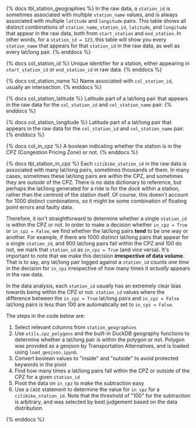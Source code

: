 {% docs tbl_station_geographies %}
In the raw data, a `station_id` is sometimes associated with multiple `station_name` values, and is always associated with multiple `latitude` and `longitude` pairs. This table shows all distinct combinations of `station_name`, `station_id`, `latitude`, and `longitude` that appear in the raw data, both from `start_station` and `end_station`. In other words, for a `station_id = 123`, this table will show you every `station_name` that appears for that `station_id` in the raw data, as well as every lat/long pair. 
{% enddocs %}

{% docs col_station_id %}
Unique identifier for a station, either appearing in `start_station_id` or `end_station_id` in raw data. 
{% enddocs %}

{% docs col_station_name %}
Name associated with `col_station_id`, usually an intersection. 
{% enddocs %}

{% docs col_station_latitude %}
Latitude part of a lat/long pair that appears in the raw data for the `col_station_id` and `col_station_name` pair. 
{% enddocs %}

{% docs col_station_longitude %}
Latitude part of a lat/long pair that appears in the raw data for the `col_station_id` and `col_station_name` pair. 
{% enddocs %}

{% docs col_in_cpz %}
A boolean indicating whether the station is in the CPZ (Congestion Pricing Zone) or not. 
{% enddocs %}

{% docs tbl_station_in_cpz %}
Each `citibike_station_id` in the raw data is associated with many lat/long pairs, sometimes thousands of them. In many cases, sometimes these lat/long pairs are *within* the CPZ, and sometimes they are *outside* of the CPZ. There is no data dictionary to reference, but perhaps the lat/long generated for a ride is for the *dock* within a station, rather than the centroid of the station itself. Of course, this doesn't account for 1000 distinct combinations, so it might be some combination of floating point errors and faulty data. 

Therefore, it isn't straightforward to determine whether a single `station_id` is within the CPZ or not. In order to make a decision whether `in_cpz = True` or `in_cpz = False`, we find whether the lat/long pairs **tend** to be one way or another. For example, if there are 1000 distinct lat/long pairs that appear for a single `station_id`, and 900 lat/long pairs fall within the CPZ and 100 do not, we mark that `station_id` as `in_cpz = True` (and vice versa). It's important to note that we make this decision **irrespective of data volume**. That is to say, any lat/long pair logged against a `station_id` counts *one time* in the decision for `in_cpz` irrespective of how many times it *actually* appears in the raw data. 

In the data analysis, each `station_id` usually has an extremely clear bias towards being within the CPZ or not. `station_id` values where the difference between the `in_cpz = True` lat/long pairs and `in_cpz = False` lat/long pairs is less than 100 are automatically set to `in_cpz = False`. 

The steps in the code below are: 
1. Select relevant columns from `station_geographies`
2. Use `utils.cpz_polygons` and the built-in DuckDB geography functions to determine whether a lat/long pair is within the polygon or not. Polygon was provided as a geojson by Transportation Alternatives, and is loaded using `load_geojson.ipynb`. 
3. Convert boolean values to "inside" and "outside" to avoid protected keywords in the pivot
4. Find how many times a lat/long pairs fall within the CPZ or outside of the CPZ for a given `station_id`
5. Pivot the data on `in_cpz` to make the subtraction easy
6. Use a `CASE` statement to determine the value for `in_cpz` for a `citibike_station_id`. Note that the threshold of "100" for the subtraction is arbitrary, and was selected by best judgement based on the data distribution. 


{% enddocs %}